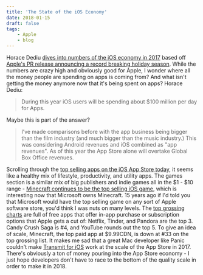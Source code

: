 ```yaml
---
title: 'The State of the iOS Economy'
date: 2018-01-15
draft: false
tags:
    - Apple
    - blog
---
```


Horace Dediu [dives into numbers of the iOS economy in 2017](http://www.asymco.com/2018/01/08/the-ios-economy-updated/) based off [Apple's PR release announcing a record breaking holiday season](https://www.apple.com/newsroom/2018/01/app-store-kicks-off-2018-with-record-breaking-holiday-season/). While the numbers are crazy high and obviously good for Apple, I wonder where all the money people are spending on apps is coming from? And what isn't getting the money anymore now that it's being spent on apps? Horace Dediu:

> During this year iOS users will be spending about $100 million per day for Apps.

Maybe this is part of the answer?

> I’ve made comparisons before with the app business being bigger than the film industry (and much bigger than the music industry.) This was considering Android revenues and iOS combined as "app revenues". As of this year the App Store alone will overtake Global Box Office revenues.

Scrolling through the [top selling apps on the iOS App Store today](https://www.apple.com/itunes/charts/paid-apps/), it seems like a healthy mix of lifestyle, productivity, and utility apps. The games section is a similar mix of big publishers and indie games all in the $1 - $10 range - [Minecraft continues to be the top selling iOS game](https://itunes.apple.com/us/app/minecraft/id479516143?mt=8&at=10l4Ki), which is interesting now that Microsoft owns Minecraft. 15 years ago if I'd told you that Microsoft would have the top selling game on any sort of Apple software store, you'd think I was nuts on many levels. The [top grossing charts](https://www.apple.com/itunes/charts/top-grossing-apps/) are full of free apps that offer in-app purchase or subscription options that Apple gets a cut of: Netflix, Tinder, and Pandora are the top 3. Candy Crush Saga is #4, and YouTube rounds out the top 5. To give an idea of scale, Minecraft, the top paid app at $9.99CDN, is down at #33 on the top grossing list. It makes me sad that a great Mac developer like Panic couldn't make [Transmit for iOS](https://panic.com/blog/the-future-of-transmit-ios/) work at the scale of the App Store in 2017. There's obviously a ton of money pouring into the App Store economy - I just hope developers don't have to race to the bottom of the quality scale in order to make it in 2018.
